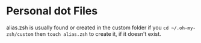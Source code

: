 # Personal dot Files

alias.zsh is usually found or created in the custom folder if you
```cd ~/.oh-my-zsh/custom``` then ```touch alias.zsh``` to create it, if it doesn't exist.


